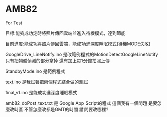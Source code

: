 # AMB82
For Test

目標:能夠成功定時將照片傳回雲端並進入待機模式，達到節能

目前進度:能成功將照片傳回雲端，能成功進深度睡眠模式(待機MODE失敗)

GoogleDrive_LineNotify.ino 是改範例程式的MotionDetectGoogleLineNotify 只有把物體偵測的部分拿掉 還有加上每1分鐘拍照上傳

StandbyMode.ino 是範例程式

text.ino 是我試著把兩個程式結合做的測試

final_v1.ino 是能成功進深度睡眠模式

amb82_doPost_text.txt 是 Google App Script的程式 這個我有一個問題 是要怎麼改時區
不管怎麼改都是GMT的時間 請問要改哪裡?
